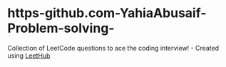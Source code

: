 # https-github.com-YahiaAbusaif-Problem-solving-
Collection of LeetCode questions to ace the coding interview! - Created using [LeetHub](https://github.com/QasimWani/LeetHub)
